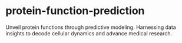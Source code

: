 # protein-function-prediction
Unveil protein functions through predictive modeling. Harnessing data insights to decode cellular dynamics and advance medical research.
